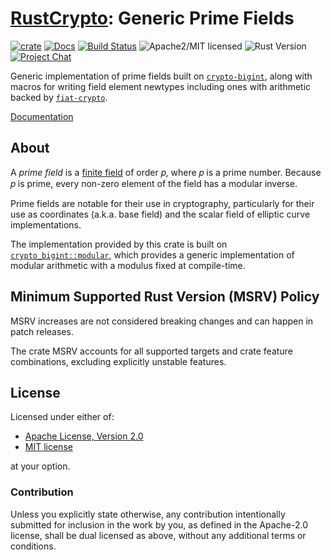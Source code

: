 # [RustCrypto]: Generic Prime Fields

[![crate][crate-image]][crate-link]
[![Docs][docs-image]][docs-link]
[![Build Status][build-image]][build-link]
![Apache2/MIT licensed][license-image]
![Rust Version][rustc-image]
[![Project Chat][chat-image]][chat-link]

Generic implementation of prime fields built on [`crypto-bigint`], along with macros for writing
field element newtypes including ones with arithmetic backed by [`fiat-crypto`].

[Documentation][docs-link]

## About

A *prime field* is a [finite field] of order 𝑝, where 𝑝 is a prime number. Because 𝑝 is prime, every
non-zero element of the field has a modular inverse.

Prime fields are notable for their use in cryptography, particularly for their use as coordinates
(a.k.a. base field) and the scalar field of elliptic curve implementations.

The implementation provided by this crate is built on [`crypto_bigint::modular`], which provides
a generic implementation of modular arithmetic with a modulus fixed at compile-time.

## Minimum Supported Rust Version (MSRV) Policy

MSRV increases are not considered breaking changes and can happen in patch
releases.

The crate MSRV accounts for all supported targets and crate feature
combinations, excluding explicitly unstable features.

## License

Licensed under either of:

- [Apache License, Version 2.0](http://www.apache.org/licenses/LICENSE-2.0)
- [MIT license](http://opensource.org/licenses/MIT)

at your option.

### Contribution

Unless you explicitly state otherwise, any contribution intentionally submitted
for inclusion in the work by you, as defined in the Apache-2.0 license, shall be
dual licensed as above, without any additional terms or conditions.

[//]: # (badges)

[crate-image]: https://img.shields.io/crates/v/primefield?logo=rust
[crate-link]: https://crates.io/crates/primefield
[docs-image]: https://docs.rs/primefield/badge.svg
[docs-link]: https://docs.rs/primefield/
[build-image]: https://github.com/RustCrypto/elliptic-curves/actions/workflows/primefield.yml/badge.svg
[build-link]: https://github.com/RustCrypto/elliptic-curves/actions/workflows/primefield.yml
[license-image]: https://img.shields.io/badge/license-Apache2.0/MIT-blue.svg
[rustc-image]: https://img.shields.io/badge/rustc-1.85+-blue.svg
[chat-image]: https://img.shields.io/badge/zulip-join_chat-blue.svg
[chat-link]: https://rustcrypto.zulipchat.com/#narrow/stream/260040-elliptic-curves

[//]: # (links)

[RustCrypto]: https://github.com/rustcrypto/
[`crypto-bigint`]: https://docs.rs/crypto-bigint/
[`crypto_bigint::modular`]: https://docs.rs/crypto-bigint/latest/crypto_bigint/modular/index.html
[`fiat-crypto`]: https://github.com/mit-plv/fiat-crypto
[finite field]: https://en.wikipedia.org/wiki/Finite_field
